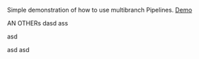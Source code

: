 Simple demonstration of how to use multibranch Pipelines.
[Demo](https://hub.docker.com/r/jenkinsci/pipeline-as-code-github-demo/)


AN OTHERs dasd ass 


asd 

asd 
asd 

